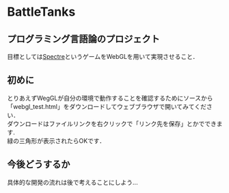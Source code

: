 # BattleTanks
## プログラミング言語論のプロジェクト
目標としては[Spectre](http://www.myabandonware.com/game/spectre-19k)というゲームをWebGLを用いて実現させること．

## 初めに
とりあえずWegGLが自分の環境で動作することを確認するためにソースから「webgl_test.html」をダウンロードしてウェブブラウザで開いてみてください．  
ダウンロードはファイルリンクを右クリックで「リンク先を保存」とかでできます.  
緑の三角形が表示されたらOKです．

## 今後どうするか
具体的な開発の流れは後で考えることにしよう...
